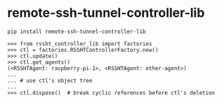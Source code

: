 # remote-ssh-tunnel-controller-lib

```shell
pip install remote-ssh-tunnel-controller-lib
```

```python3
>>> from rssht_controller_lib import factories
>>> ctl = factories.RSSHTControllerFactory.new()
>>> ctl.update()
>>> ctl.get_agents()
(<RSSHTAgent: raspberry-pi-1>, <RSSHTAgent: other-agent>)
...
... # use ctl's object tree
...
>>> ctl.dispose()  # break cyclic references before ctl's deletion
```
